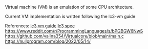 Virtual machine (VM) is an emulation of some CPU architecture.

Current VM implementation is written following the lc3-vm guide


References:
[lc3 vm guide](https://www.jmeiners.com/lc3-vm/)
[lc3 spec](https://www.jmeiners.com/lc3-vm/supplies/lc3-isa.pdf)
https://www.reddit.com/r/ProgrammingLanguages/s/bPGBGW6NwS
https://github.com/valina354/Virtualcore/blob/main/main.c
https://nullprogram.com/blog/2022/05/14/
